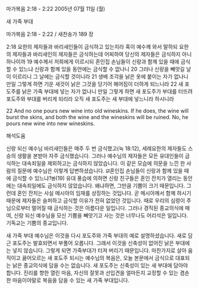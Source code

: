 마가복음 2:18 - 2:22 
2005년 07월 11일 (월)

새 가죽 부대



마가복음 2:18 - 2:22 / 새찬송가 189 장


2:18 요한의 제자들과 바리새인들이 금식하고 있는지라 혹이 예수께 와서 말하되 요한의 제자들과 바리새인의 제자들은 금식하는데 어찌하여 당신의 제자들은 금식하지 아니하나이까 19 예수께서 저희에게 이르시되 혼인집 손님들이 신랑과 함께 있을 때에 금식할 수 있느냐 신랑과 함께 있을 동안에는 금식할 수 없나니 20 그러나 신랑을 빼앗길 날이 이르리니 그 날에는 금식할 것이니라 21 생베 조각을 낡은 옷에 붙이는 자가 없나니 만일 그렇게 하면 기운 새것이 낡은 그것을 당기어 해어짐이 더하게 되느니라 22 새 포도주를 낡은 가죽 부대에 넣는 자가 없나니 만일 그렇게 하면 새 포도주가 부대를 터뜨려 포도주와 부대를 버리게 되리라 오직 새 포도주는 새 부대에 넣느니라 하시니라

22 And no one pours new wine into old wineskins. If he does, the wine will burst the skins, and both the wine and the wineskins will be ruined. No, he pours new wine into new wineskins.

해석도움





신랑  되신 예수님
바리새인들은 매주 두 번 금식했고(눅 18:12), 세례요한의 제자들도 스승의 생활을 본받아 자주 금식했습니다. 그러나 예수님의 제자들은 모든 유대인들이 금식하는 대속죄일을 제외하고는 금식하지 않았습니다. 이 같은 모습에 의문을 느낀 한 사람의 질문에 예수님은 이렇게 답변하셨습니다. ꡒ혼인집 손님들이 신랑과 함께 있을 때에 금식할 수 있느냐?ꡓ(19) 유대 풍습에 의하면 신랑 친구들은 혼인 잔치가 열리는 동안에는 대속죄일에도 금식하지 않았습니다. 왜냐하면, 그만큼 기쁨이 크기 때문입니다. 그런데 혼인 잔치는 사실 메시아의 임재를 상징하는 것입니다. 곧 메시아께서 함께 하시기 때문에 제자들은 슬퍼하고 금식할 이유가 전혀 없었던 것입니다. 때로 우리의 심령이 주님으로부터 멀어질 때 금식하는 것은 아름다운 일입니다. 그러나 경직된 종교의식에 매여, 신랑 되신 예수님을 모신 기쁨을 빼앗기고 사는 것은 너무나도 어리석은 일입니다. 기독교는 기쁨의 종교입니다.

새 가죽 부대
예수님은 이것을 다시 포도주와 가죽 부대의 예로 설명하셨습니다. 새로 담근 포도주는 발효되면서 부풀어  오릅니다. 그래서 이것을 신축성이 없어진 낡은 부대에는 넣지 않습니다. 그렇게 되면 가죽부대가 터져 버리기 때문입니다. 마찬가지로 살아 움직이고 끓어오르는 새 포도주 되시는 예수님의 복음은, 오늘 본문에서 금식으로 대표되는 낡은 종교의식에 담을 수는 없습니다. 새 포도주는 신축성이 있는 새 부대에 담아야 합니다. 진리를 향한 열린 마음, 자신의 잘못과 선입견을 얼마든지 교정할 수 있는 겸손한 마음이야말로 복음을 담을 수 있는 새 가죽 부대입니다.